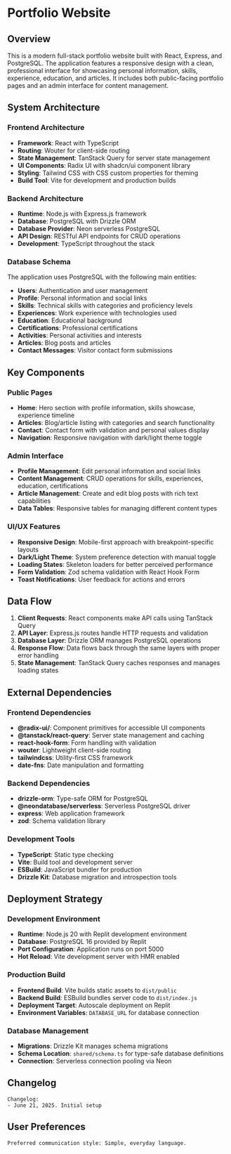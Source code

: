 # Portfolio Website

## Overview

This is a modern full-stack portfolio website built with React, Express, and PostgreSQL. The application features a responsive design with a clean, professional interface for showcasing personal information, skills, experience, education, and articles. It includes both public-facing portfolio pages and an admin interface for content management.

## System Architecture

### Frontend Architecture
- **Framework**: React with TypeScript
- **Routing**: Wouter for client-side routing
- **State Management**: TanStack Query for server state management
- **UI Components**: Radix UI with shadcn/ui component library
- **Styling**: Tailwind CSS with CSS custom properties for theming
- **Build Tool**: Vite for development and production builds

### Backend Architecture
- **Runtime**: Node.js with Express.js framework
- **Database**: PostgreSQL with Drizzle ORM
- **Database Provider**: Neon serverless PostgreSQL
- **API Design**: RESTful API endpoints for CRUD operations
- **Development**: TypeScript throughout the stack

### Database Schema
The application uses PostgreSQL with the following main entities:
- **Users**: Authentication and user management
- **Profile**: Personal information and social links
- **Skills**: Technical skills with categories and proficiency levels
- **Experiences**: Work experience with technologies used
- **Education**: Educational background
- **Certifications**: Professional certifications
- **Activities**: Personal activities and interests
- **Articles**: Blog posts and articles
- **Contact Messages**: Visitor contact form submissions

## Key Components

### Public Pages
- **Home**: Hero section with profile information, skills showcase, experience timeline
- **Articles**: Blog/article listing with categories and search functionality
- **Contact**: Contact form with validation and personal values display
- **Navigation**: Responsive navigation with dark/light theme toggle

### Admin Interface
- **Profile Management**: Edit personal information and social links
- **Content Management**: CRUD operations for skills, experiences, education, certifications
- **Article Management**: Create and edit blog posts with rich text capabilities
- **Data Tables**: Responsive tables for managing different content types

### UI/UX Features
- **Responsive Design**: Mobile-first approach with breakpoint-specific layouts
- **Dark/Light Theme**: System preference detection with manual toggle
- **Loading States**: Skeleton loaders for better perceived performance
- **Form Validation**: Zod schema validation with React Hook Form
- **Toast Notifications**: User feedback for actions and errors

## Data Flow

1. **Client Requests**: React components make API calls using TanStack Query
2. **API Layer**: Express.js routes handle HTTP requests and validation
3. **Database Layer**: Drizzle ORM manages PostgreSQL operations
4. **Response Flow**: Data flows back through the same layers with proper error handling
5. **State Management**: TanStack Query caches responses and manages loading states

## External Dependencies

### Frontend Dependencies
- **@radix-ui/**: Component primitives for accessible UI components
- **@tanstack/react-query**: Server state management and caching
- **react-hook-form**: Form handling with validation
- **wouter**: Lightweight client-side routing
- **tailwindcss**: Utility-first CSS framework
- **date-fns**: Date manipulation and formatting

### Backend Dependencies
- **drizzle-orm**: Type-safe ORM for PostgreSQL
- **@neondatabase/serverless**: Serverless PostgreSQL driver
- **express**: Web application framework
- **zod**: Schema validation library

### Development Tools
- **TypeScript**: Static type checking
- **Vite**: Build tool and development server
- **ESBuild**: JavaScript bundler for production
- **Drizzle Kit**: Database migration and introspection tools

## Deployment Strategy

### Development Environment
- **Runtime**: Node.js 20 with Replit development environment
- **Database**: PostgreSQL 16 provided by Replit
- **Port Configuration**: Application runs on port 5000
- **Hot Reload**: Vite development server with HMR enabled

### Production Build
- **Frontend Build**: Vite builds static assets to `dist/public`
- **Backend Build**: ESBuild bundles server code to `dist/index.js`
- **Deployment Target**: Autoscale deployment on Replit
- **Environment Variables**: `DATABASE_URL` for database connection

### Database Management
- **Migrations**: Drizzle Kit manages schema migrations
- **Schema Location**: `shared/schema.ts` for type-safe database definitions
- **Connection**: Serverless connection pooling via Neon

## Changelog

```
Changelog:
- June 21, 2025. Initial setup
```

## User Preferences

```
Preferred communication style: Simple, everyday language.
```